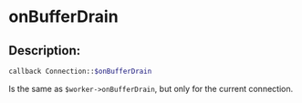 # onBufferDrain
## Description:
```php
callback Connection::$onBufferDrain
```

Is the same as ```$worker->onBufferDrain```, but only for the current connection.
